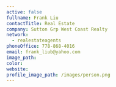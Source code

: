 ```yaml
---
active: false
fullname: Frank Liu
contactTitle: Real Estate
company: Sutton Grp West Coast Realty
network:
  - realestateagents
phoneOffice: 778-868-4016
email: frank_liub@yahoo.com
image_path:
color:
website:
profile_image_path: /images/person.png
---
```



